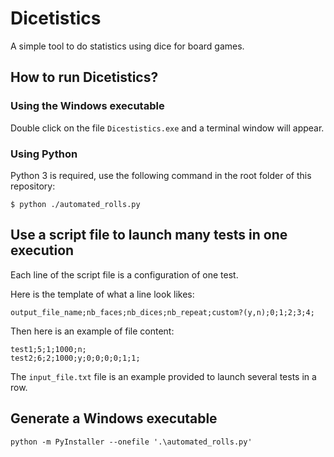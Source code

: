 # Dicetistics

A simple tool to do statistics using dice for board games.

## How to run Dicetistics?

### Using the Windows executable

Double click on the file `Dicestistics.exe` and a terminal window will appear.

### Using Python

Python 3 is required, use the following command in the root folder of this repository:

    $ python ./automated_rolls.py


## Use a script file to launch many tests in one execution

Each line of the script file is a configuration of one test.

Here is the template of what a line look likes:

    output_file_name;nb_faces;nb_dices;nb_repeat;custom?(y,n);0;1;2;3;4;

Then here is an example of file content:

    test1;5;1;1000;n;
    test2;6;2;1000;y;0;0;0;0;1;1;

The `input_file.txt` file is an example provided to launch several tests in a row.

## Generate a Windows executable

    python -m PyInstaller --onefile '.\automated_rolls.py'


